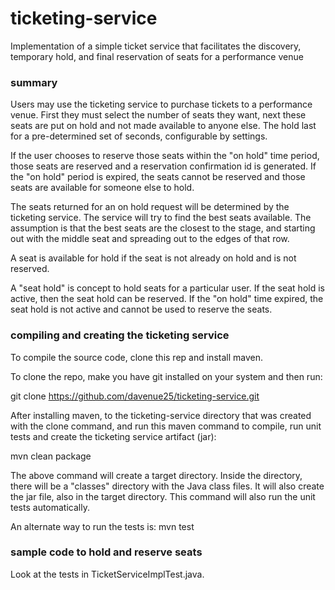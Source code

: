# ticketing-service
Implementation of a simple ticket service that facilitates the discovery, temporary hold, and final reservation of seats for a performance venue 

### summary
Users may use the ticketing service to purchase tickets to a performance venue. First they must select the number of seats they want, next these seats are put on hold and not made available to anyone else. The hold last for a pre-determined set of seconds, configurable by settings. 

If the user chooses to reserve those seats within the "on hold" time period, those seats are reserved and a
reservation confirmation id is generated. If the "on hold" period is expired, the seats cannot be reserved and
those seats are available for someone else to hold.

The seats returned for an on hold request will be determined by the ticketing service. The service will try
to find the best seats available. The assumption is that the best seats are the closest to the stage, and 
starting out with the middle seat and spreading out to the edges of that row.

A seat is available for hold if the seat is not already on hold and is not reserved.

A "seat hold" is concept to hold seats for a particular user. If the seat hold is active, then the seat hold
can be reserved. If the "on hold" time expired, the seat hold is not active and cannot be used to reserve the
seats.

### compiling and creating the ticketing service
To compile the source code, clone this rep and install maven.

To clone the repo, make you have git installed on your system and then run:

git clone https://github.com/davenue25/ticketing-service.git

After installing maven, to the ticketing-service directory that was created with the clone command,
and run this maven command to compile, run unit tests and create the ticketing service 
artifact (jar):

mvn clean package

The above command will create a target directory. Inside the directory, there will be a "classes" directory
with the Java class files. It will also create the jar file, also in the target directory. This command
will also run the unit tests automatically.

An alternate way to run the tests is: mvn test

### sample code to hold and reserve seats

Look at the tests in TicketServiceImplTest.java.

